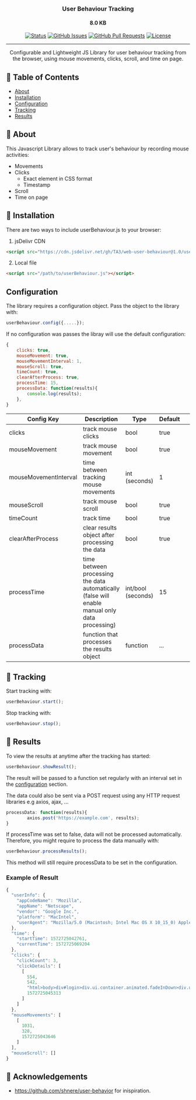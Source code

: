 <h3 align="center">User Behaviour Tracking</h3>
<h4 align="center">8.0 KB</h4>

<div align="center">

  [![Status](https://img.shields.io/badge/status-active-success.svg)]() 
  [![GitHub Issues](https://img.shields.io/github/issues/TA3/web-user-behaviour)](https://github.com/kylelobo/The-Documentation-Compendium/issues)
  [![GitHub Pull Requests](https://img.shields.io/github/issues-pr/TA3/web-user-behaviour)](https://github.com/kylelobo/The-Documentation-Compendium/pulls)
  [![License](https://img.shields.io/badge/license-MIT-blue.svg)](/LICENSE)

</div>

---

<p align="center">Configurable and Lightweight JS Library for user behaviour tracking from the browser, using mouse movements, clicks, scroll, and time on page.
    <br> 
</p>

## 📝 Table of Contents
- [About](#about)
- [Installation](#install)
- [Configuration](#config)
- [Tracking](#tracking)
- [Results](#results)

## 🧐 About <a name = "about"></a>
This Javascript Library allows to track user's behaviour by recording mouse activities:
- Movements
- Clicks
  - Exact element in CSS format
  - Timestamp
- Scroll
- Time on page


## 🏁 Installation <a name = "install"></a>
There are two ways to include userBehaviour.js  to your browser:

1. jsDelivr CDN

```html
<script src="https://cdn.jsdelivr.net/gh/TA3/web-user-behaviour@1.0/userBehaviour.js"></script>
```
2. Local file
```html
<script src="/path/to/userBehaviour.js"></script>
```

## Configuration <a name = "config"></a>
The library requires a configuration object. Pass the object to the library with:

```javascript
userBehaviour.config({.....});
```
If no configuration was passes the libray will use the default configuration:
```javascript
{
    clicks: true,
    mouseMovement: true,
    mouseMovementInterval: 1,
    mouseScroll: true,
    timeCount: true,
    clearAfterProcess: true,
    processTime: 15,
    processData: function(results){
        console.log(results);
    },
}
```
| Config Key            | Description                                                                                        | Type               | Default |   |   |
|-----------------------|----------------------------------------------------------------------------------------------------|--------------------|---------|---|---|
| clicks                | track mouse clicks                                                                                 | bool               | true    |   |   |
| mouseMovement         | track mouse movement                                                                               | bool               | true    |   |   |
| mouseMovementInterval | time between tracking mouse movements                                                              | int (seconds)      | 1       |   |   |
| mouseScroll           | track mouse scroll                                                                                 | bool               | true    |   |   |
| timeCount             | track time                                                                                         | bool               | true    |   |   |
| clearAfterProcess     | clear results object after processing the data                                                     | bool               | true    |   |   |
| processTime           | time between processing the data automatically <br>(false will enable manual only data processing) | int/bool (seconds) | 15      |   |   |
| processData           | function that processes the results object                                                         | function           | ...     |   |   |



## 🚀 Tracking <a name = "tracking"></a>

Start tracking with: 
```javascript
userBehaviour.start();
```

Stop tracking with: 
```javascript
userBehaviour.stop();
```

## 🎈 Results  <a name="results"></a>
To view the results at anytime after the tracking has started:
```javascript
userBehaviour.showResult();
```

The result will be passed to a function set regularly with an interval set in the [configuration](#config) section.

The data could also be sent via a POST request using any HTTP request libraries e.g axios, ajax, ...
```javascript
processData: function(results){
        axios.post('https://example.com', results);
}
```

If processTime was set to false, data will not be processed automatically. Therefore, you might require to process the data manually with:
```javascript
userBehaviour.processResults();
```
This method will still require processData to be set in the configuration.

### Example of Result
```javascript
{
  "userInfo": {
    "appCodeName": "Mozilla",
    "appName": "Netscape",
    "vendor": "Google Inc.",
    "platform": "MacIntel",
    "userAgent": "Mozilla/5.0 (Macintosh; Intel Mac OS X 10_15_0) AppleWebKit/537.36 (KHTML, like Gecko) Chrome/78.0.3904.87 Safari/537.36"
  },
  "time": {
    "startTime": 1572725042761,
    "currentTime": 1572725069204
  },
  "clicks": {
    "clickCount": 3,
    "clickDetails": [
      [
        554,
        542,
        "html>body>div#login>div.ui.container.animated.fadeInDown>div.ui.center.aligned.colored.trends.segment>form.ui.form>div.fields>div.ten.wide.field>input",
        1572725045313
      ]
    ]
  },
  "mouseMovements": [
    [
      1031,
      328,
      1572725043646
    ]
  ],
  "mouseScroll": []
}
```

## 🎉 Acknowledgements 
- https://github.com/shnere/user-behavior for inispiration.